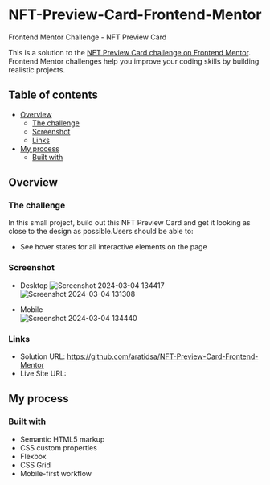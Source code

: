 # NFT-Preview-Card-Frontend-Mentor
Frontend Mentor Challenge - NFT Preview Card

This is a solution to the [NFT Preview Card challenge on Frontend Mentor](https://www.frontendmentor.io/challenges/nft-preview-card-component-SbdUL_w0U). Frontend Mentor challenges help you improve your coding skills by building realistic projects.

## Table of contents

- [Overview](#overview)
  - [The challenge](#the-challenge)
  - [Screenshot](#screenshot)
  - [Links](#links)
- [My process](#my-process)
  - [Built with](#built-with)

## Overview

### The challenge
In this small project, build out this NFT Preview Card and get it looking as close to the design as possible.Users should be able to:
- See hover states for all interactive elements on the page

### Screenshot
- Desktop
![Screenshot 2024-03-04 134417](https://github.com/aratidsa/NFT-Preview-Card-Frontend-Mentor/assets/128802362/6ea31497-cbe0-4a88-9879-dc77567746fe)
![Screenshot 2024-03-04 131308](https://github.com/aratidsa/NFT-Preview-Card-Frontend-Mentor/assets/128802362/cebedcda-a88c-4f09-901a-b169aa70272e)
  
- Mobile  
![Screenshot 2024-03-04 134440](https://github.com/aratidsa/NFT-Preview-Card-Frontend-Mentor/assets/128802362/5bf750a4-fba3-4adc-b5b6-18c1da0fd642)

### Links

- Solution URL: https://github.com/aratidsa/NFT-Preview-Card-Frontend-Mentor
- Live Site URL: 

## My process

### Built with

- Semantic HTML5 markup
- CSS custom properties
- Flexbox
- CSS Grid
- Mobile-first workflow

